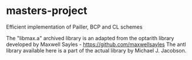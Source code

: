 # masters-project
Efficient implementation of Pailler, BCP and CL schemes

The "libmax.a" archived library is an adapted from the optarith library developed by Maxwell Sayles - https://github.com/maxwellsayles
The antl library available here is a part of the actual library by Michael J. Jacobson.
